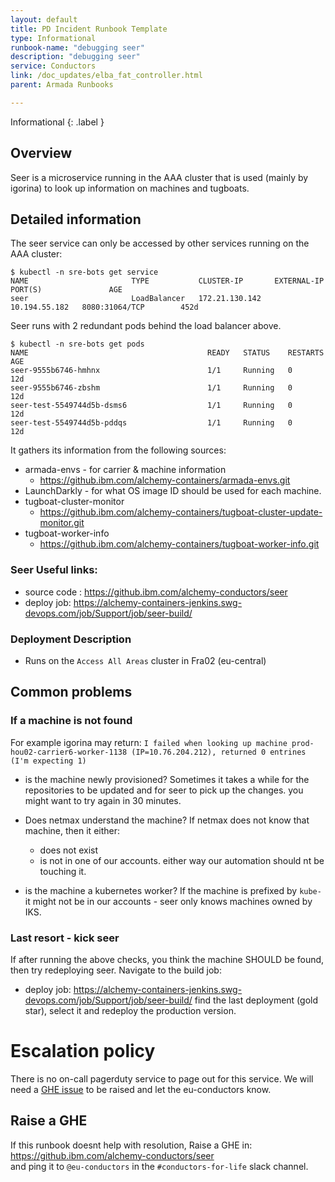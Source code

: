 ```yaml
---
layout: default
title: PD Incident Runbook Template
type: Informational
runbook-name: "debugging seer"
description: "debugging seer"
service: Conductors
link: /doc_updates/elba_fat_controller.html
parent: Armada Runbooks

---
```


Informational
{: .label }

## Overview
Seer is a microservice running in the AAA cluster that is used (mainly by igorina) to look up information on machines and tugboats.

## Detailed information

The seer service can only be accessed by other services running on the AAA cluster:
```
$ kubectl -n sre-bots get service
NAME                       TYPE           CLUSTER-IP       EXTERNAL-IP     PORT(S)               AGE
seer                       LoadBalancer   172.21.130.142   10.194.55.182   8080:31064/TCP        452d
```

Seer runs with 2 redundant pods behind the load balancer above.
```
$ kubectl -n sre-bots get pods
NAME                                        READY   STATUS    RESTARTS   AGE
seer-9555b6746-hmhnx                        1/1     Running   0          12d
seer-9555b6746-zbshm                        1/1     Running   0          12d
seer-test-5549744d5b-dsms6                  1/1     Running   0          12d
seer-test-5549744d5b-pddqs                  1/1     Running   0          12d
```

It gathers its information from the following sources:
* armada-envs - for carrier & machine information
  * https://github.ibm.com/alchemy-containers/armada-envs.git
* LaunchDarkly - for what OS image ID should be used for each machine.
* tugboat-cluster-monitor
  * https://github.ibm.com/alchemy-containers/tugboat-cluster-update-monitor.git
* tugboat-worker-info
  * https://github.ibm.com/alchemy-containers/tugboat-worker-info.git


### Seer Useful links:
* source code : https://github.ibm.com/alchemy-conductors/seer
* deploy job: https://alchemy-containers-jenkins.swg-devops.com/job/Support/job/seer-build/

### Deployment Description
* Runs on the `Access All Areas` cluster in Fra02 (eu-central)


## Common problems

### If a machine is not found
For example igorina may return: `I failed when looking up machine prod-hou02-carrier6-worker-1138 (IP=10.76.204.212), returned 0 entrines (I'm expecting 1)`
  
* is the machine newly provisioned?
Sometimes it takes a while for the repositories to be updated and for seer to pick up the changes.  you might want to try again in 30 minutes.
  
* Does netmax understand the machine?
If netmax does not know that machine, then it either:
  * does not exist
  * is not in one of our accounts.
either way our automation should nt be touching it.
  
* is the machine a kubernetes worker?
If the machine is prefixed by `kube-` it might not be in our accounts - seer only knows machines owned by IKS.
  
### Last resort - kick seer
If after running the above checks, you think the machine SHOULD be found, then try redeploying seer.
Navigate to the build job:
* deploy job: https://alchemy-containers-jenkins.swg-devops.com/job/Support/job/seer-build/
find the last deployment (gold star), select it and redeploy the production version.

# Escalation policy
There is no on-call pagerduty service to page out for this service.
We will need a [GHE issue](#raise-a-ghe) to be raised and let the eu-conductors know.

## Raise a GHE
If this runbook doesnt help with resolution, Raise a GHE in: <https://github.ibm.com/alchemy-conductors/seer>   
and ping it to `@eu-conductors` in the `#conductors-for-life` slack channel.

